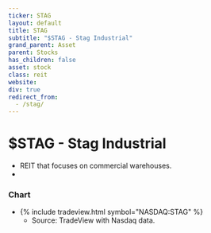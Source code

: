 ```yaml
---
ticker: STAG
layout: default
title: STAG
subtitle: "$STAG - Stag Industrial"
grand_parent: Asset
parent: Stocks
has_children: false
asset: stock
class: reit
website:
div: true
redirect_from:
  - /stag/
---
```


# $STAG - Stag Industrial
- REIT that focuses on commercial warehouses.
- 

### Chart
- {% include tradeview.html symbol="NASDAQ:STAG" %}
	- Source: TradeView with Nasdaq data.